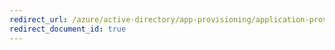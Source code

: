 ```yaml
---
redirect_url: /azure/active-directory/app-provisioning/application-provisioning-config-problem-wrong-users-provisioned
redirect_document_id: true
---
```

